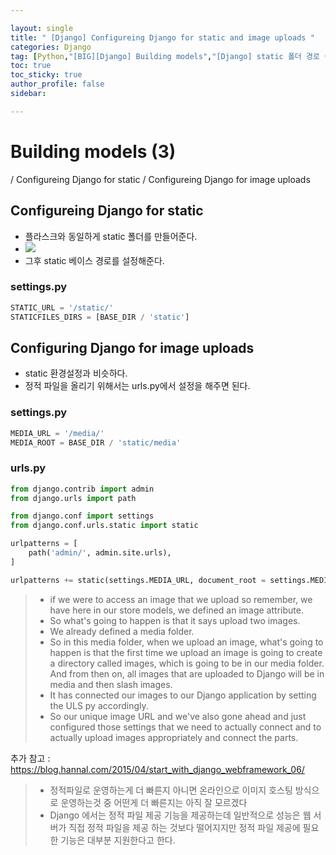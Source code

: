 ```yaml
---

layout: single
title: " [Django] Configureing Django for static and image uploads "
categories: Django
tag: [Python,"[BIG][Django] Building models","[Django] static 폴더 경로 설정"]
toc: true
toc_sticky: true
author_profile: false
sidebar:

---
```

# Building models (3)

/ Configureing Django for static / Configureing Django for image uploads

## Configureing Django for static

- 플라스크와 동일하게 static 폴더를 만들어준다.
- ![](https://i.imgur.com/xdELzs5.png)
- 그후 static 베이스 경로를 설정해준다.
### settings.py
```python
STATIC_URL = '/static/'
STATICFILES_DIRS = [BASE_DIR / 'static']
```


## Configuring Django for image uploads

- static 환경설정과 비슷하다.
- 정적 파일을 올리기 위해서는 urls.py에서 설정을 해주면 된다.
### settings.py
```python
MEDIA_URL = '/media/'
MEDIA_ROOT = BASE_DIR / 'static/media'
```

### urls.py
```python
from django.contrib import admin
from django.urls import path

from django.conf import settings
from django.conf.urls.static import static

urlpatterns = [
    path('admin/', admin.site.urls),
]

urlpatterns += static(settings.MEDIA_URL, document_root = settings.MEDIA_ROOT)
```
>- if we were to access an image that we upload so remember, we have here in our store models, we defined an image attribute.
>- So what's going to happen is that it says upload two images.
>- We already defined a media folder.
>- So in this media folder, when we upload an image, what's going to happen is that the first time we upload an image is going to create a directory called images, which is going to be in our media folder. And from then on, all images that are uploaded to Django will be in media and then slash images.
>- It has connected our images to our Django application by setting the ULS py accordingly.
>- So our unique image URL and we've also gone ahead and just configured those settings that we need to actually connect and to actually upload images appropriately and connect the parts.

추가 참고 : https://blog.hannal.com/2015/04/start_with_django_webframework_06/

>- 정적파일로 운영하는게 더 빠른지 아니면 온라인으로 이미지 호스팅 방식으로 운영하는것 중 어떤게 더 빠른지는 아직 잘 모르겠다
>- Django 에서는 정적 파일 제공 기능을 제공하는데 일반적으로 성능은 웹 서버가 직접 정적 파일을 제공 하는 것보다 떨어지지만 정적 파일 제공에 필요한 기능은 대부분 지원한다고 한다.